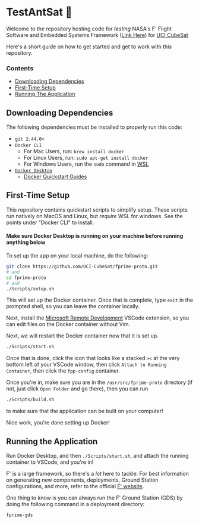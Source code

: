 # TestAntSat :satellite:

Welcome to the repository hosting code for _testing_ NASA's F' Flight Software and Embedded Systems Framework ([Link Here](https://nasa.github.io/fprime)) for [UCI CubeSat](https://projects.eng.uci.edu/projects/2023-2024/uci-cubesat)

Here's a short guide on how to get started and get to work with this repository.

### Contents

- [Downloading Dependencies](#downloading-dependencies)
- [First-Time Setup](#first-time-setup)
- [Running The Application](#running-the-application)

## Downloading Dependencies

The following dependencies must be installed to properly run this code:

- `git 2.44.0+`
- `Docker CLI`
  - For Mac Users, run: `brew install docker`
  - For Linux Users, run: `sudo apt-get install docker`
  - For Windows Users, run the `sudo` command in [WSL](https://learn.microsoft.com/en-us/windows/wsl/about)
- [`Docker Desktop`](https://www.docker.com/get-started/)
  - [Docker Quickstart Guides](https://www.docker.com/get-started/)

## First-Time Setup

This repository contains quickstart scripts to simplify setup. These scripts run natively on MacOS and Linux, but _require_ WSL for windows. See the points under "Docker CLI" to install.

#### **Make sure Docker Desktop is running on your machine before running anything below**

To set up the app on your local machine, do the following:

```bash
git clone https://github.com/UCI-CubeSat/fprime-proto.git
# and
cd fprime-proto
# and
./Scripts/setup.sh
```

This will set up the Docker container. Once that is complete, type `exit` in the prompted shell, so you can leave the container locally.

Next, install the [Microsoft Remote Development](https://marketplace.visualstudio.com/items?itemName=ms-vscode-remote.vscode-remote-extensionpack) VSCode extension, so you can edit files on the Docker container without Vim.

Next, we will restart the Docker container now that it is set up.

```bash
./Scripts/start.sh
```

Once that is done, click the icon that looks like a stacked `><` at the very bottom left of your VSCode window, then click `Attach to Running Container`, then click the `fpp-config` container.

Once you're in, make sure you are in the `/usr/src/fprime-proto` directory (if not, just click `Open Folder` and go there), then you can run

```bash
./Scripts/build.sh
```

to make sure that the application can be built on your computer!

Nice work, you're done setting up Docker!

## Running the Application

Run Docker Desktop, and then `./Scripts/start.sh`, and attach the running container to VSCode, and you're in!

F' is a large framework, so there's a _lot_ here to tackle. For best information on generating new components, deployments, Ground Station configurations, and more, refer to the official [F' website](https://nasa.github.io/fprime).

One thing to know is you can always run the F' Ground Station (GDS) by doing the following command in a deployment directory:

```bash
fprime-gds
```
